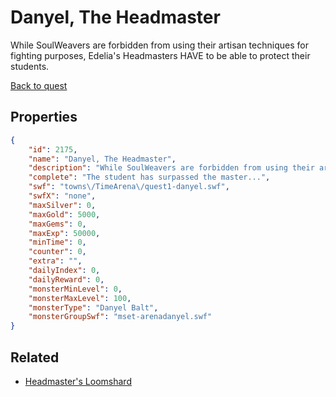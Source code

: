 # Danyel, The Headmaster

While SoulWeavers are forbidden from using their artisan techniques for fighting purposes, Edelia's Headmasters HAVE to be able to protect their students.

[Back to quest](../quests.md)

## Properties

```json
{
    "id": 2175,
    "name": "Danyel, The Headmaster",
    "description": "While SoulWeavers are forbidden from using their artisan techniques for fighting purposes, Edelia's Headmasters HAVE to be able to protect their students.",
    "complete": "The student has surpassed the master...",
    "swf": "towns\/TimeArena\/quest1-danyel.swf",
    "swfX": "none",
    "maxSilver": 0,
    "maxGold": 5000,
    "maxGems": 0,
    "maxExp": 50000,
    "minTime": 0,
    "counter": 0,
    "extra": "",
    "dailyIndex": 0,
    "dailyReward": 0,
    "monsterMinLevel": 0,
    "monsterMaxLevel": 100,
    "monsterType": "Danyel Balt",
    "monsterGroupSwf": "mset-arenadanyel.swf"
}
```

## Related

- [Headmaster's Loomshard](../items/22088-headmaster-s-loomshard.md)

